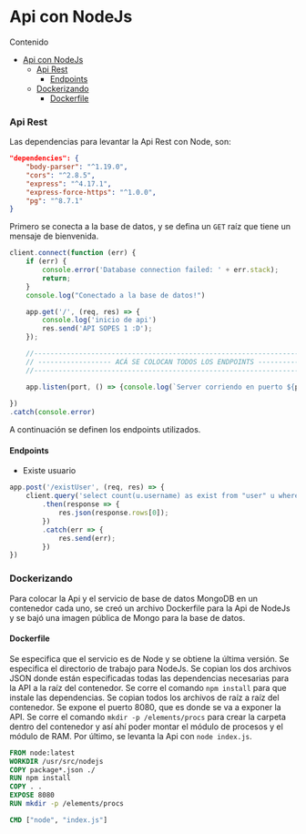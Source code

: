 # Api con NodeJs

Contenido
- [Api con NodeJs](#api-con-nodejs)
    - [Api Rest](#api-rest)
      - [Endpoints](#endpoints)
    - [Dockerizando](#dockerizando)
      - [Dockerfile](#dockerfile)

### Api Rest
Las dependencias para levantar la Api Rest con Node, son:
```json
"dependencies": {
    "body-parser": "^1.19.0",
    "cors": "^2.8.5",
    "express": "^4.17.1",
    "express-force-https": "^1.0.0",
    "pg": "^8.7.1"
}
```

Primero se conecta a la base de datos, y se defina un ```GET``` raíz que tiene un mensaje de bienvenida.

```js
client.connect(function (err) {
    if (err) {
        console.error('Database connection failed: ' + err.stack);
        return;
    }
    console.log("Conectado a la base de datos!")

    app.get('/', (req, res) => {
        console.log('inicio de api')
        res.send('API SOPES 1 :D');
    });

    //-----------------------------------------------------------------------------------
    // ------------------ ACÁ SE COLOCAN TODOS LOS ENDPOINTS ----------------------------
    //-----------------------------------------------------------------------------------

    app.listen(port, () => {console.log(`Server corriendo en puerto ${port}!`) });
    
})
.catch(console.error)
```
A continuación se definen los endpoints utilizados.

#### Endpoints
- Existe usuario

```js
app.post('/existUser', (req, res) => {
    client.query('select count(u.username) as exist from "user" u where u.username = \'' + req.body.username + '\'')
        .then(response => {
            res.json(response.rows[0]);
        })
        .catch(err => {
            res.send(err);
        })
})
```

### Dockerizando
Para colocar la Api y el servicio de base de datos MongoDB en un contenedor cada uno, se creó un archivo Dockerfile para la Api de NodeJs y se bajó una imagen pública de Mongo para la base de datos.

#### Dockerfile

Se especifica que el servicio es de Node y se obtiene la última versión. Se especifica el directorio de trabajo para NodeJs. Se copian los dos archivos JSON donde están especificadas todas las dependencias necesarias para la API a la raíz del contenedor. Se corre el comando ```npm install``` para que instale las dependencias. Se copian todos los archivos de raíz a raíz del contenedor. Se expone el puerto 8080, que es donde se va a exponer la API. Se corre el comando ```mkdir -p /elements/procs``` para crear la carpeta dentro del contenedor y así ahí poder montar el módulo de procesos y el módulo de RAM. Por último, se levanta la Api con ```node index.js```.
```dockerfile
FROM node:latest
WORKDIR /usr/src/nodejs
COPY package*.json ./
RUN npm install
COPY . .
EXPOSE 8080
RUN mkdir -p /elements/procs

CMD ["node", "index.js"]
```